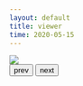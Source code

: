 ```yaml
---
layout: default
title: viewer
time: 2020-05-15
---
```

<script src="./jquery-3.4.1.min.js"></script>
<style>
    .column {
  float: left;
  width: 50.0%;
  padding: 5px;
}

/* Clear floats after image containers */
.row::after {
  content: "";
  clear: both;
  display: table;
  width: 200%;
}
h1 {text-align: left;}
</style>

<div id='test'></div>

<img id="knot" src="{{site.baseurl}}/assets/img/Capped-Trivial-Tangles/3_1/3_10001.png"/>
<div class="row">
<button id="click_previous_image">prev</button>  
<button id="click_next_image">next</button>
</div>
<script>
$(document).ready(function () {
    // var img = document.createElement('img'); 
    // img.src =  
    // '{{site.baseurl}}/assets/img/Capped-Trivial-Tangles/3_1/3_10001.png'; 
    // document.getElementById('test').appendChild(img); 
});



var i = 1;
function click_next_image () {
    i = ((i + 1) % 10);
    console.log(i)
    document.getElementById("knot").src = `{{site.baseurl}}/assets/img/Capped-Trivial-Tangles/3_1/3_1000${i}.png`
}
function click_previous_image () {
    i = ((i - 1) % 10);
    console.log(i)
    document.getElementById("knot").src = `{{site.baseurl}}/assets/img/Capped-Trivial-Tangles/3_1/3_1000${i}.png`
}



$('#my_image').on({
    'click': function(){
        $('#my_image').attr('src','second.jpg');
    }
});
$('#click_next_image').on('click', click_next_image)
$('#click_previous_image').on('click', click_previous_image)


</script>

